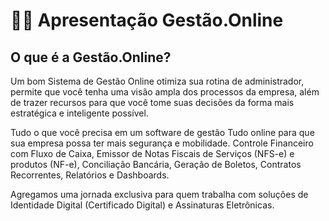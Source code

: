 # 👨‍🏫 Apresentação Gestão.Online

## O que é a Gestão.Online?

Um bom Sistema de Gestão Online otimiza sua rotina de administrador, permite que você tenha uma visão ampla dos processos da empresa, além de trazer recursos para que você tome suas decisões da forma mais estratégica e inteligente possível.

Tudo o que você precisa em um software de gestão
Tudo online para que sua empresa possa ter mais segurança e mobilidade. Controle Financeiro com Fluxo de Caixa, Emissor de Notas Fiscais de Serviços (NFS-e) e produtos (NF-e), Conciliação Bancária, Geração de Boletos, Contratos Recorrentes, Relatórios e Dashboards.

Agregamos uma jornada exclusiva para quem trabalha com soluções de Identidade Digital (Certificado Digital) e Assinaturas Eletrônicas.

<!-- ### Soluções para o seu negócio -->
